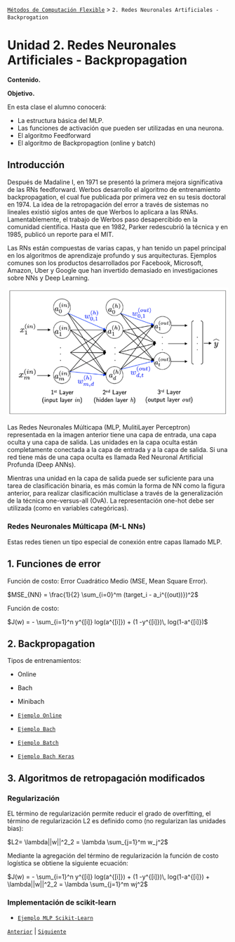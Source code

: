 [`Métodos de Computación Flexible`](../README.md) > `2. Redes Neuronales Artificiales - Backprogation`

#  Unidad 2. Redes Neuronales Artificiales - Backpropagation

**Contenido.**


**Objetivo.**

En esta clase el alumno conocerá:

* La estructura básica del MLP.
* Las funciones de activación que pueden ser utilizadas en una neurona.
* El algoritmo Feedforward
* El algoritmo de Backpropagtion (online y batch)

## Introducción

Después de Madaline I, en 1971 se presentó la primera mejora significativa de las RNs feedforward. Werbos desarrollo el algoritmo de entrenamiento backpropagation, el cual fue publicada por primera vez en su tesis doctoral en 1974. La idea de la retropagación del error a través de sistemas no lineales existió siglos antes de que Werbos lo aplicara a las RNAs. Lamentablemente, el trabajo de Werbos paso desapercibido en la comunidad científica. Hasta que en 1982, Parker redescubrió la técnica y en 1985, publicó un reporte para el MIT.

Las RNs están compuestas de varias capas, y han tenido un papel principal en los algoritmos de aprendizaje profundo y sus arquitecturas. Ejemplos comunes son los productos desarrollados por Facebook, Microsoft, Amazon, Uber y Google que han invertido demasiado en investigaciones sobre NNs y Deep Learning.

![mlp](./img/mlp.png)

Las Redes Neuronales Múlticapa (MLP, MulitiLayer Perceptron) representada en la imagen anterior tiene una capa de entrada, una capa oculta y una capa de salida. Las unidades en la capa oculta están completamente conectada a la capa de entrada y a la capa de salida. Si una red tiene más de una capa oculta es llamada Red Neuronal Artificial Profunda (Deep ANNs).

Mientras una unidad en la capa de salida puede ser suficiente para una tarea de clasificación binaria, es más común la forma de NN como la figura anterior, para realizar clasificación multiclase a través de la generalización de la técnica one-versus-all (OvA). La representación one-hot debe ser utilizada (como en variables categóricas).

### Redes Neuronales Múlticapa (M-L NNs)

Estas redes tienen un tipo especial de conexión entre capas llamado MLP.

## 1. Funciones de error

Función de costo: Error Cuadrático Medio (MSE, Mean Square Error).

$MSE_{NN} = \frac{1}{2} \sum_{i=0}^m (target_i - a_i^{(out))})^2$

Función de costo:

$J(w) = - \sum_{i=1}^n y^{[i]} log(a^{[i]}) + (1 -y^{[i]})\, log(1-a^{[i]})$

## 2. Backpropagation

Tipos de entrenamientos:

* Online
* Bach
* Minibach

* [`Ejemplo Online`](./code/brackpropagation_online.ipynb)
* [`Ejemplo Bach`]()

* [`Ejemplo Batch`](./code/MLP_batch_own.ipynb)
* [`Ejemplo Bach Keras`](./code/MLP_Keras.ipynb)

## 3. Algoritmos de retropagación modificados

### Regularización

EL término de regularización permite reducir el grado de overfitting, el término de regularización L2 es definido como (no regularizan las unidades bias):

$L2= \lambda||w||^2_2 = \lambda \sum_{j=1}^m w_j^2$

Mediante la agregación del término de regularización la función de costo logística se obtiene la siguiente ecuación:

$J(w) = - \sum_{i=1}^n y^{[i]} log(a^{[i]}) + (1 -y^{[i]})\, log(1-a^{[i]}) + \lambda||w||^2_2 = \lambda \sum_{j=1}^m wj^2$

### Implementación de scikit-learn

* [`Ejemplo MLP Scikit-Learn`](./code/mlp_sklrn_bcancer.ipynb)


[`Anterior`](../L02-1_perceptron/README.md) | [`Siguiente`](../README.md)
